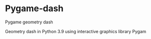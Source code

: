 # Pygame-dash
Pygame geometry dash

Geometry dash in Python 3.9 using interactive graphics library Pygam
